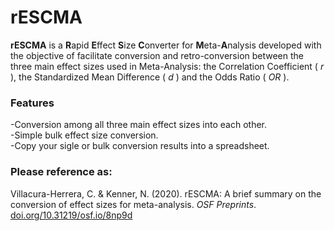 # rESCMA

<b>rESCMA</b> is a <b>R</b>apid <b>E</b>ffect <b>S</b>ize <b>C</b>onverter for <b>M</b>eta-<b>A</b>nalysis developed with the objective of facilitate conversion and retro-conversion between the three main effect sizes used in Meta-Analysis: the Correlation Coefficient ( <i>r</i> ), the Standardized Mean Difference ( <i>d</i> ) and the Odds Ratio ( <i>OR</i> ).

### Features 
-Conversion among all three main effect sizes into each other.<br>-Simple bulk effect size conversion.<br>-Copy your sigle or bulk conversion results into a spreadsheet.

### Please reference as:
Villacura-Herrera, C. & Kenner, N. (2020). rESCMA: A brief summary on the conversion of effect sizes for meta-analysis. <i>OSF Preprints</i>. <a href="http://doi.org/10.31219/osf.io/8np9d">doi.org/10.31219/osf.io/8np9d</a>

